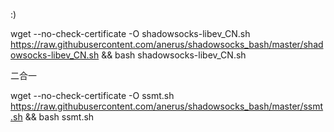 :)

wget --no-check-certificate -O shadowsocks-libev_CN.sh https://raw.githubusercontent.com/anerus/shadowsocks_bash/master/shadowsocks-libev_CN.sh && bash shadowsocks-libev_CN.sh


二合一

wget --no-check-certificate -O ssmt.sh https://raw.githubusercontent.com/anerus/shadowsocks_bash/master/ssmt.sh && bash ssmt.sh

